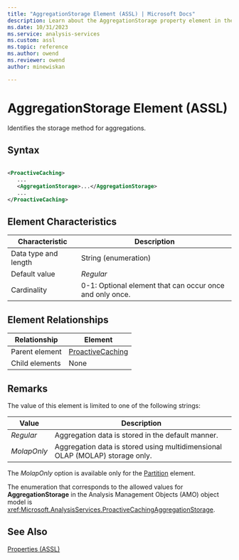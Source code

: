 ```yaml
---
title: "AggregationStorage Element (ASSL) | Microsoft Docs"
description: Learn about the AggregationStorage property element in the Analysis Services Scripting Language (ASSL) schema.
ms.date: 10/31/2023
ms.service: analysis-services
ms.custom: assl
ms.topic: reference
ms.author: owend
ms.reviewer: owend
author: minewiskan

---
```

# AggregationStorage Element (ASSL)

  Identifies the storage method for aggregations.  
  
## Syntax  
  
```xml  
  
<ProactiveCaching>  
   ...  
   <AggregationStorage>...</AggregationStorage>  
   ...  
</ProactiveCaching>  
```  
  
## Element Characteristics  
  
|Characteristic|Description|  
|--------------------|-----------------|  
|Data type and length|String (enumeration)|  
|Default value|*Regular*|  
|Cardinality|0-1: Optional element that can occur once and only once.|  
  
## Element Relationships  
  
|Relationship|Element|  
|------------------|-------------|  
|Parent element|[ProactiveCaching](../objects/proactivecaching-element-assl.md)|  
|Child elements|None|  
  
## Remarks  
 The value of this element is limited to one of the following strings:  
  
|Value|Description|  
|-----------|-----------------|  
|*Regular*|Aggregation data is stored in the default manner.|  
|*MolapOnly*|Aggregation data is stored using multidimensional OLAP (MOLAP) storage only.|  
  
 The *MolapOnly* option is available only for the [Partition](../objects/partition-element-assl.md) element.  
  
 The enumeration that corresponds to the allowed values for **AggregationStorage** in the Analysis Management Objects (AMO) object model is <xref:Microsoft.AnalysisServices.ProactiveCachingAggregationStorage>.  
  
## See Also  
 [Properties &#40;ASSL&#41;](properties-assl.md)  
  
  

